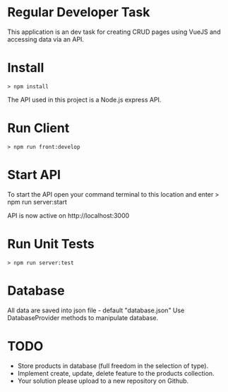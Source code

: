 # Regular Developer Task

This application is an dev task for creating CRUD pages using VueJS and accessing data via an API.

# Install
    > npm install

The API used in this project is a Node.js express API.

# Run Client
    > npm run front:develop
    
# Start API

To start the API open your command terminal to this location and enter
    > npm run server:start

API is now active on http://localhost:3000

# Run Unit Tests

    > npm run server:test

# Database

All data are saved into json file - default "database.json"
Use DatabaseProvider methods to manipulate database.

# TODO

- Store products in database (full freedom in the selection of type).
- Implement create, update, delete feature to the products collection.
- Your solution please upload to a new repository on Github.